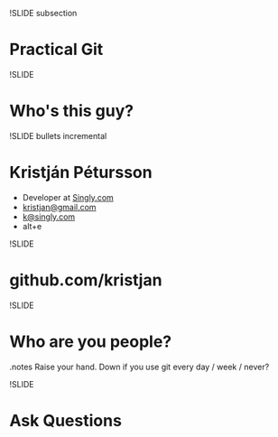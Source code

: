 !SLIDE subsection

# Practical Git #

!SLIDE

# Who's this guy? #

!SLIDE bullets incremental

# Kristján Pétursson #

- Developer at [Singly.com](https://singly.com)
- kristjan@gmail.com
- k@singly.com
- alt+e

!SLIDE

# github.com/**kristjan** #

!SLIDE

# Who are you people? #

.notes Raise your hand. Down if you use git every day / week / never?

!SLIDE

# Ask Questions #

